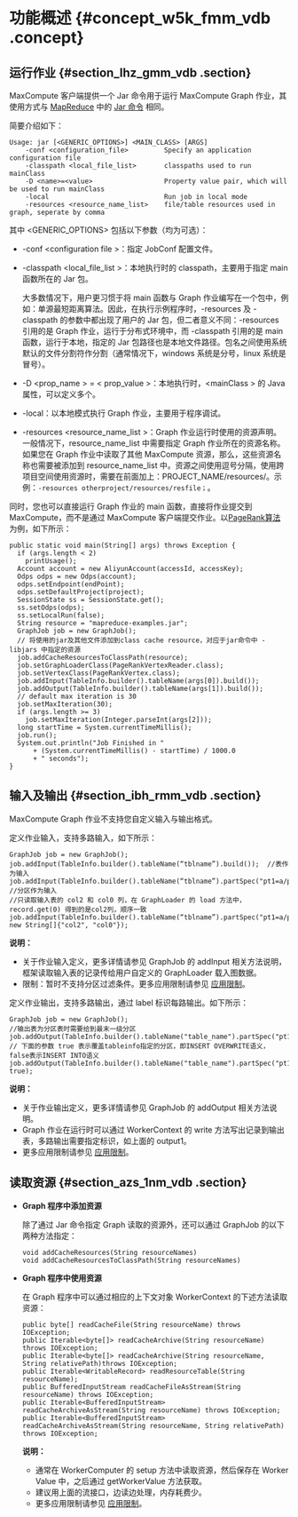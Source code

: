 # 功能概述 {#concept_w5k_fmm_vdb .concept}

## 运行作业 {#section_lhz_gmm_vdb .section}

MaxCompute 客户端提供一个 Jar 命令用于运行 MaxCompute Graph 作业，其使用方式与 [MapReduce](intl.zh-CN/用户指南/MapReduce/概要/MapReduce概述.md) 中的 [Jar 命令](intl.zh-CN/用户指南/MapReduce/功能介绍/作业提交.md) 相同。

简要介绍如下：

```
Usage: jar [<GENERIC_OPTIONS>] <MAIN_CLASS> [ARGS]
    -conf <configuration_file>         Specify an application configuration file
    -classpath <local_file_list>       classpaths used to run mainClass
    -D <name>=<value>                  Property value pair, which will be used to run mainClass
    -local                             Run job in local mode
    -resources <resource_name_list>    file/table resources used in graph, seperate by comma

```

其中 <GENERIC\_OPTIONS\> 包括以下参数（均为可选）：

-   -conf <configuration file \>：指定 JobConf 配置文件。
-   -classpath <local\_file\_list \>：本地执行时的 classpath，主要用于指定 main 函数所在的 Jar 包。

    大多数情况下，用户更习惯于将 main 函数与 Graph 作业编写在一个包中，例如：单源最短距离算法。因此，在执行示例程序时，-resources 及 -classpath 的参数中都出现了用户的 Jar 包，但二者意义不同：-resources 引用的是 Graph 作业，运行于分布式环境中，而 -classpath 引用的是 main 函数，运行于本地，指定的 Jar 包路径也是本地文件路径。包名之间使用系统默认的文件分割符作分割（通常情况下，windows 系统是分号，linux 系统是冒号）。

-   -D <prop\_name \> = < prop\_value \>：本地执行时，<mainClass \> 的 Java 属性，可以定义多个。
-   -local：以本地模式执行 Graph 作业，主要用于程序调试。
-   -resources <resource\_name\_list \>：Graph 作业运行时使用的资源声明。一般情况下，resource\_name\_list 中需要指定 Graph 作业所在的资源名称。如果您在 Graph 作业中读取了其他 MaxCompute 资源，那么，这些资源名称也需要被添加到 resource\_name\_list 中。资源之间使用逗号分隔，使用跨项目空间使用资源时，需要在前面加上：PROJECT\_NAME/resources/。示例：`-resources otherproject/resources/resfile；`。

同时，您也可以直接运行 Graph 作业的 main 函数，直接将作业提交到 MaxCompute，而不是通过 MaxCompute 客户端提交作业。以[PageRank算法](intl.zh-CN/用户指南/图模型/示例程序/PageRank.md) 为例，如下所示：

```
public static void main(String[] args) throws Exception {
  if (args.length < 2)
    printUsage();
  Account account = new AliyunAccount(accessId, accessKey);
  Odps odps = new Odps(account);
  odps.setEndpoint(endPoint);
  odps.setDefaultProject(project);
  SessionState ss = SessionState.get();
  ss.setOdps(odps);
  ss.setLocalRun(false);
  String resource = "mapreduce-examples.jar";
  GraphJob job = new GraphJob();
  // 将使用的jar及其他文件添加到class cache resource，对应于jar命令中 -libjars 中指定的资源
  job.addCacheResourcesToClassPath(resource);
  job.setGraphLoaderClass(PageRankVertexReader.class);
  job.setVertexClass(PageRankVertex.class);
  job.addInput(TableInfo.builder().tableName(args[0]).build());
  job.addOutput(TableInfo.builder().tableName(args[1]).build());
  // default max iteration is 30
  job.setMaxIteration(30);
  if (args.length >= 3)
    job.setMaxIteration(Integer.parseInt(args[2]));
  long startTime = System.currentTimeMillis();
  job.run();
  System.out.println("Job Finished in "
      + (System.currentTimeMillis() - startTime) / 1000.0
      + " seconds");
}
```

## 输入及输出 {#section_ibh_rmm_vdb .section}

MaxCompute Graph 作业不支持您自定义输入与输出格式。

定义作业输入，支持多路输入，如下所示：

```
GraphJob job = new GraphJob();
job.addInput(TableInfo.builder().tableName(“tblname”).build());  //表作为输入
job.addInput(TableInfo.builder().tableName(“tblname”).partSpec("pt1=a/pt2=b").build()); //分区作为输入
//只读取输入表的 col2 和 col0 列，在 GraphLoader 的 load 方法中，record.get(0) 得到的是col2列，顺序一致
job.addInput(TableInfo.builder().tableName(“tblname”).partSpec("pt1=a/pt2=b").build(), new String[]{"col2", "col0"});
```

**说明：** 

-   关于作业输入定义，更多详情请参见 GraphJob 的 addInput 相关方法说明，框架读取输入表的记录传给用户自定义的 GraphLoader 载入图数据。
-   限制：暂时不支持分区过滤条件。更多应用限制请参见 [应用限制](intl.zh-CN/用户指南/图模型/应用限制.md)。

定义作业输出，支持多路输出，通过 label 标识每路输出。如下所示：

```
GraphJob job = new GraphJob();
//输出表为分区表时需要给到最末一级分区
job.addOutput(TableInfo.builder().tableName("table_name").partSpec("pt1=a/pt2=b").build());
// 下面的参数 true 表示覆盖tableinfo指定的分区，即INSERT OVERWRITE语义，false表示INSERT INTO语义
job.addOutput(TableInfo.builder().tableName("table_name").partSpec("pt1=a/pt2=b").lable("output1").build(), true);
```

**说明：** 

-   关于作业输出定义，更多详情请参见 GraphJob 的 addOutput 相关方法说明。
-   Graph 作业在运行时可以通过 WorkerContext 的 write 方法写出记录到输出表，多路输出需要指定标识，如上面的 output1。
-   更多应用限制请参见 [应用限制](intl.zh-CN/用户指南/图模型/应用限制.md)。

## 读取资源 {#section_azs_1nm_vdb .section}

-   **Graph 程序中添加资源**

    除了通过 Jar 命令指定 Graph 读取的资源外，还可以通过 GraphJob 的以下两种方法指定：

    ```
    void addCacheResources(String resourceNames)
    void addCacheResourcesToClassPath(String resourceNames)
    ```

-   **Graph 程序中使用资源**

    在 Graph 程序中可以通过相应的上下文对象 WorkerContext 的下述方法读取资源：

    ```
    public byte[] readCacheFile(String resourceName) throws IOException;
    public Iterable<byte[]> readCacheArchive(String resourceName) throws IOException;
    public Iterable<byte[]> readCacheArchive(String resourceName, String relativePath)throws IOException;
    public Iterable<WritableRecord> readResourceTable(String resourceName);
    public BufferedInputStream readCacheFileAsStream(String resourceName) throws IOException;
    public Iterable<BufferedInputStream> readCacheArchiveAsStream(String resourceName) throws IOException;
    public Iterable<BufferedInputStream> readCacheArchiveAsStream(String resourceName, String relativePath) throws IOException;
    
    ```

    **说明：** 

    -   通常在 WorkerComputer 的 setup 方法中读取资源，然后保存在 Worker Value 中，之后通过 getWorkerValue 方法获取。
    -   建议用上面的流接口，边读边处理，内存耗费少。
    -   更多应用限制请参见 [应用限制](intl.zh-CN/用户指南/图模型/应用限制.md)。

